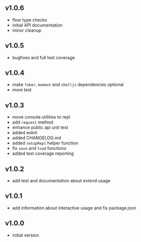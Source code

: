 ## v1.0.6
- flow type checks
- initial API documentation
- minor cleanup

## v1.0.5
- bugfixes and full test coverage

## v1.0.4
- make `faker`, `moment` and `shelljs` dependencies optional
- more test

## v1.0.3
- move console utilities to repl
- add `request` method
- enhance public api unit test
- added eslint
- added CHANGELOG.md
- added `setupRepl` helper function
- fix `save` and `load` functions
- added test coverage reporting

## v1.0.2
- add test and documentation about extend usage

## v1.0.1
- add information about interactive usage and fix package.json

## v1.0.0
- initial version
